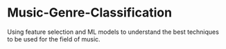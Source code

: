 # Music-Genre-Classification

Using feature selection and ML models to understand the best techniques to be used for the field of music.

